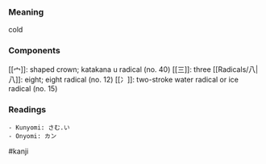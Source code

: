 ### Meaning

cold

### Components

[[宀]]: shaped crown; katakana u radical (no. 40) [[三]]: three [[Radicals/八|八]]: eight; eight radical (no. 12) [[冫]]: two-stroke water radical or ice radical (no. 15)

### Readings

```
- Kunyomi: さむ.い
- Onyomi: カン
```

#kanji